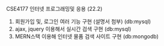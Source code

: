CSE4177 인터넷 프로그래밍및 응용  (22.2)
1. 회원가입 및, 로그인 여러 기능 구현 (설명서 첨부)  (db:mysql)
2. ajax, jquery 이용해서 실시간 검색 구현  (db:mysql)  
3. MERN스택 이용해 인터넷 물품 검색 사이트 구현  (db:mongodb)
